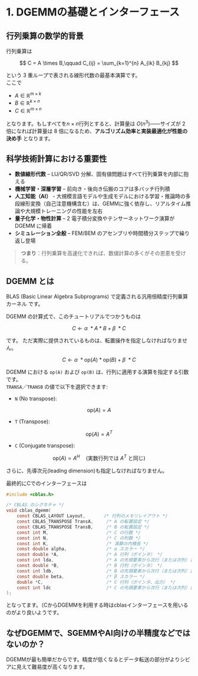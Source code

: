 # 1. DGEMMの基礎とインターフェース  

## 行列乗算の数学的背景  

行列乗算は  

$$
C = A \times B,\qquad
C_{ij} = \sum_{k=1}^{n} A_{ik} B_{kj}
$$

という 3 重ループで表される線形代数の最基本演算です。  
ここで  

- $`A \in \mathbb{R}^{m \times k}`$
- $`B \in \mathbb{R}^{k \times n}`$
- $`C \in \mathbb{R}^{m \times n}`$

となります。もしすべてを$`n \times n`$行列とすると、計算量は $`O(n^3)`$――サイズが 2 倍になれば計算量は 8 倍になるため、**アルゴリズム効率と実装最適化が性能の決め手** となります。

## 科学技術計算における重要性  

- **数値線形代数** – LU/QR/SVD 分解、固有値問題はすべて行列乗算を内部に抱える  
- **機械学習・深層学習** – 前向き・後向き伝搬のコアは多バッチ行列積
- **人工知能（AI）** - 大規模言語モデルや生成モデルにおける学習・推論時の多段線形変換（自己注意機構含む）は、GEMMに強く依存し、リアルタイム推論や大規模トレーニングの性能を左右  
- **量子化学・物性計算** – 2 電子積分変換やテンサーネットワーク演算が DGEMM に帰着  
- **シミュレーション全般** – FEM/BEM のアセンブリや時間積分ステップで繰り返し登場  

> **つまり**：行列乗算を高速化できれば、数値計算の多くがその恩恵を受ける。

## DGEMM とは  
BLAS (Basic Linear Algebra Subprograms) で定義される汎用倍精度行列乗算カーネル です。

DGEMM の計算式で、このチュートリアルでつかうものは

$$
C \gets \alpha\ * A * B + \beta\ * C
$$

です。
ただ実際に提供されているものは、転置操作を指定しなければなりません。

$$
C \gets \alpha\ * \mathrm{op}(A) * \mathrm{op}(B) + \beta\ * C
$$

DGEMM における `op(A)` および `op(B)` は、行列に適用する演算を指定する引数です。  
`TRANSA`／`TRANSB` の値で以下を選択できます:

- `N` (No transpose):

$$
\mathrm{op}(A) = A
$$

- `T` (Transpose):

$$
\mathrm{op}(A) = A^{T}
$$

- `C` (Conjugate transpose):

$$
\mathrm{op}(A) = A^{H}
\quad(\text{実数行列では }A^{T}\text{ と同じ})
$$

さらに、先導次元(leading dimension)も指定しなければなりません。

最終的にCでのインターフェースは

```c
#include <cblas.h>

/* CBLAS のシグネチャ */
void cblas_dgemm(
    const CBLAS_LAYOUT Layout,       /* 行列のメモリレイアウト */
    const CBLAS_TRANSPOSE TransA,     /* A の転置設定 */
    const CBLAS_TRANSPOSE TransB,     /* B の転置設定 */
    const int M,                      /* C の行数 */
    const int N,                      /* C の列数 */
    const int K,                      /* 演算の内積長 */
    const double alpha,               /* α スカラー */
    const double *A,                  /* A 行列（ポインタ） */
    const int lda,                    /* A の先頭要素から次行（または次列）までのオフセット */
    const double *B,                  /* B 行列（ポインタ） */
    const int ldb,                    /* B の先頭要素から次行（または次列）までのオフセット */
    const double beta,                /* β スカラー */
    double *C,                        /* C 行列（ポインタ、出力） */
    const int ldc                     /* C の先頭要素から次行（または次列）までのオフセット */
);
```

となってます。（CからDGEMMを利用する時はcblasインターフェースを用いるのがより良いようです。

## なぜDGEMMで、SGEMMやAI向けの半精度などではないのか？ ##

DGEMMが最も簡単だからです。精度が低くなるとデータ転送の部分がよりシビアに見えて難易度が高くなります。
